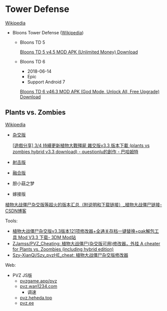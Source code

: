 # Tower Defense
[Wikipedia](https://en.wikipedia.org/wiki/Tower_defense)

- Bloons Tower Defense ([Wikipedia](https://en.wikipedia.org/wiki/Bloons_Tower_Defense))
  - Bloons TD 5

    [Bloons TD 5 v4.5 MOD APK (Unlimited Money) Download](https://liteapks.com/bloons-td-5.html)

  - Bloons TD 6
    - 2018-06-14
    - Epic
    - Support Android 7

    [Bloons TD 6 v46.3 MOD APK (God Mode, Unlock All, Free Upgrade) Download](https://liteapks.com/bloons-td-6.html)

## Plants vs. Zombies
[Wikipedia](https://en.wikipedia.org/wiki/Plants_vs._Zombies)

- [杂交版](https://pvzgame.app/)

  [\[遊戲分享\] 3/4 持續更新植物大戰殭屍 雜交版v3.3 版本下載 (plants vs zombies hybrid v3.3 download) - questionlu的創作 - 巴哈姆特](https://home.gamer.com.tw/artwork.php?sn=5950231)
- [射击版](https://pvzgame.app/shoot)
- [融合版](https://pvzgame.app/merge)
- 胆小菇之梦
- 嫁接版

[植物大战僵尸杂交版等超火的版本汇总（附说明和下载链接）\_植物大战僵尸链接-CSDN博客](https://blog.csdn.net/boyZhenGui/article/details/140464507)

Tools:
- [植物大战僵尸杂交版v3.3版本121项修改器+全通关存档一键替换+pak解包工具 Mod V3.3 下载- 3DM Mod站](https://mod.3dmgame.com/mod/210714)
- [ZJamss/PVZ\_Cheating: 植物大战僵尸(杂交版可用)修改器，外挂 A cheater for Plants vs. Zoombies (including hybrid edition)](https://github.com/ZJamss/PVZ_Cheating)
- [Szy-XianQi/Szy\_pvzHE\_cheat: 植物大战僵尸杂交版修改器](https://github.com/Szy-XianQi/Szy_pvzHE_cheat)

Web:
- PVZ JS版
  - [pvzgame.app/pvz](https://pvzgame.app/pvz)
  - [pvz.wan1234.com](https://pvz.wan1234.com/)
    - 调速
  - [pvz.heheda.top](https://pvz.heheda.top/)
  - [pvz.ee](https://pvz.ee/)
